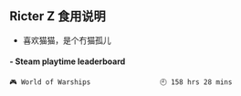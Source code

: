 ## Ricter Z 食用说明
- 喜欢猫猫，是个冇猫孤儿

<!-- steam-box start -->
#### - Steam playtime leaderboard
```text
🎮 World of Warships                 🕘 158 hrs 28 mins
```
<!-- Powered by https://github.com/YouEclipse/steam-box . -->
<!-- steam-box end -->

